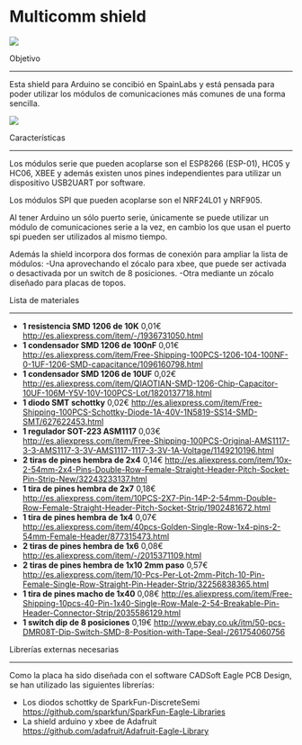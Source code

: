 Multicomm shield
================

![](http://www.sistemasorp.es/multicomm/multicomm.jpg)

Objetivo
________

Esta shield para Arduino se concibió en SpainLabs y está pensada para poder utilizar los módulos de comunicaciones más comunes de una forma sencilla.

![](http://www.sistemasorp.es/multicomm/modulos.png)

Características
_______________

Los módulos serie que pueden acoplarse son el ESP8266 (ESP-01), HC05 y HC06, XBEE y además existen unos pines independientes para utilizar un dispositivo USB2UART por software.

Los módulos SPI que pueden acoplarse son el NRF24L01 y NRF905.

Al tener Arduino un sólo puerto serie, únicamente se puede utilizar un módulo de comunicaciones serie a la vez, en cambio los que usan el puerto spi pueden ser utilizados al mismo tiempo.

Además la shield incorpora dos formas de conexión para ampliar la lista de módulos:
-Una aprovechando el zócalo para xbee, que puede ser activada o desactivada por un switch de 8 posiciones.
-Otra mediante un zócalo diseñado para placas de topos.

Lista de materiales
___________________

- **1 resistencia SMD 1206 de 10K** 0,01€ 
 http://es.aliexpress.com/item/-/1936731050.html
- **1 condensador SMD 1206 de 100nF** 0,01€
 http://es.aliexpress.com/item/Free-Shipping-100PCS-1206-104-100NF-0-1UF-1206-SMD-capacitance/1096160798.html
- **1 condensador SMD 1206 de 10UF** 0,02€
 http://es.aliexpress.com/item/QIAOTIAN-SMD-1206-Chip-Capacitor-10UF-106M-Y5V-10V-100PCS-Lot/1820137718.html
- **1 diodo SMT schottky** 0,02€
 http://es.aliexpress.com/item/Free-Shipping-100PCS-Schottky-Diode-1A-40V-1N5819-SS14-SMD-SMT/627622453.html
- **1 regulador SOT-223 ASM1117** 0,03€
 http://es.aliexpress.com/item/Free-Shipping-100PCS-Original-AMS1117-3-3-AMS1117-3-3V-AMS1117-1117-3-3V-1A-Voltage/1149210196.html
- **2 tiras de pines hembra de 2x4** 0,14€
 http://es.aliexpress.com/item/10x-2-54mm-2x4-Pins-Double-Row-Female-Straight-Header-Pitch-Socket-Pin-Strip-New/32243233137.html
- **1 tira de pines hembra de 2x7** 0,18€
 http://es.aliexpress.com/item/10PCS-2X7-Pin-14P-2-54mm-Double-Row-Female-Straight-Header-Pitch-Socket-Strip/1902481672.html
- **1 tira de pines hembra de 1x4** 0,07€
 http://es.aliexpress.com/item/40pcs-Golden-Single-Row-1x4-pins-2-54mm-Female-Header/877315473.html
- **2 tiras de pines hembra de 1x6** 0,08€
 http://es.aliexpress.com/item/-/2015371109.html
- **2 tiras de pines hembra de 1x10 2mm paso** 0,57€
 http://es.aliexpress.com/item/10-Pcs-Per-Lot-2mm-Pitch-10-Pin-Female-Single-Row-Straight-Pin-Header-Strip/32256838365.html
- **1 tira de pines macho de 1x40** 0,08€
 http://es.aliexpress.com/item/Free-Shipping-10pcs-40-Pin-1x40-Single-Row-Male-2-54-Breakable-Pin-Header-Connector-Strip/2035586129.html
- **1 switch dip de 8 posiciones** 0,19€
 http://www.ebay.co.uk/itm/50-pcs-DMR08T-Dip-Switch-SMD-8-Position-with-Tape-Seal-/261754060756

Librerías externas necesarias
_____________________________

Como la placa ha sido diseñada con el software CADSoft Eagle PCB Design, se han utilizado las siguientes librerías:

- Los diodos schottky de SparkFun-DiscreteSemi https://github.com/sparkfun/SparkFun-Eagle-Libraries
- La shield arduino y xbee de Adafruit https://github.com/adafruit/Adafruit-Eagle-Library